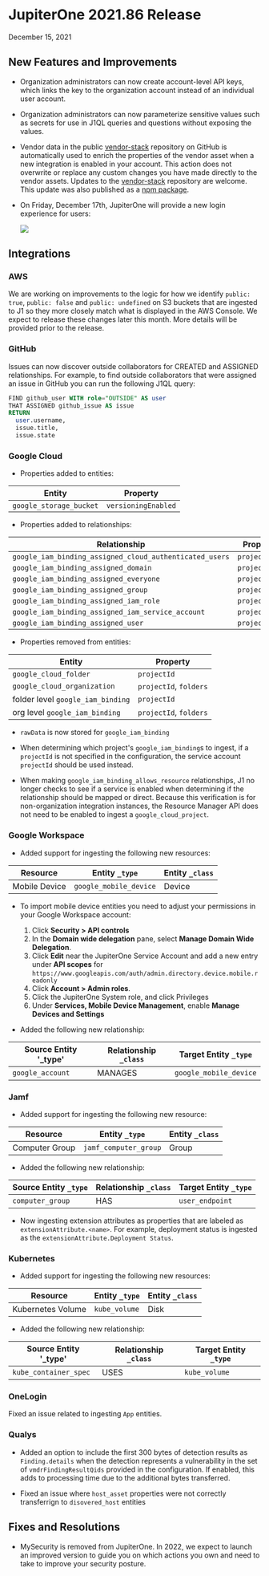
# JupiterOne 2021.86 Release

December 15, 2021

## New Features and Improvements

- Organization administrators can now create account-level API keys, which links the key to the organization account instead of an individual user account.
  
- Organization administrators can now parameterize sensitive values such as secrets for use in J1QL queries and questions without exposing the values.

- Vendor data in the public [vendor-stack](https://github.com/JupiterOne/vendor-stack) repository on GitHub is automatically used to enrich the 
  properties of the vendor asset when a new integration is enabled in your account. This action does not overwrite or replace any custom changes you 
  have made directly to the vendor assets. Updates to the [vendor-stack](https://github.com/JupiterOne/vendor-stack) repository are welcome. 
  This update was also published as a [npm package](https://www.npmjs.com/package/@jupiterone/vendor-stack). 
  
- On Friday, December 17th, JupiterOne will provide a new login experience for users:

  ![](../assets/new_login_ui2.png) 
  

## Integrations

### AWS

We are working on improvements to the logic for how we identify `public: true`, `public: false` and `public: undefined` on S3 buckets that are ingested to J1 so they more closely match what is displayed in the AWS Console.  We expect to release these changes later this month. More details will be provided prior to the release.

### GitHub

Issues can now discover outside collaborators for CREATED and ASSIGNED relationships.  For example, to find outside collaborators that were assigned an issue in GitHub you can run the following J1QL query:

``` SQL
FIND github_user WITH role="OUTSIDE" AS user
THAT ASSIGNED github_issue AS issue
RETURN 
  user.username,
  issue.title,
  issue.state
```

### Google Cloud

- Properties added to entities:

| Entity                  | Property          |
| ----------------------- | ------------------- |
| `google_storage_bucket` | `versioningEnabled` |

- Properties added to relationships:

| Relationship                                            | Property    |
| ------------------------------------------------------- | ------------- |
| `google_iam_binding_assigned_cloud_authenticated_users` | `projectName` |
| `google_iam_binding_assigned_domain`                    | `projectName` |
| `google_iam_binding_assigned_everyone`                  | `projectName` |
| `google_iam_binding_assigned_group`                     | `projectName` |
| `google_iam_binding_assigned_iam_role`                  | `projectName` |
| `google_iam_binding_assigned_iam_service_account`       | `projectName` |
| `google_iam_binding_assigned_user`                      | `projectName` |

- Properties removed from entities:

| Entity                            | Property             |
| --------------------------------- | ---------------------- |
| `google_cloud_folder`             | `projectId`            |
| `google_cloud_organization`       | `projectId`, `folders` |
| folder level `google_iam_binding` | `projectId`            |
| org level `google_iam_binding`    | `projectId`, `folders` |

- `rawData` is now stored for `google_iam_binding`

- When determining which project's `google_iam_binding`s to ingest, if a `projectId` is not specified in the configuration, the service account 
  `projectId` should be used instead.

- When making `google_iam_binding_allows_resource` relationships, J1 no longer checks to see if a service is enabled when determining if the 
  relationship should be mapped or direct. Because this verification is for non-organization integration instances, the Resource Manager API 
  does not need to be enabled to ingest a `google_cloud_project`.

### Google Workspace

- Added support for ingesting the following new resources:

| Resource        | Entity `_type`         | Entity `_class` |
| --------------- | ---------------------- | ----------------|
| Mobile Device   | `google_mobile_device` | Device          |

- To import mobile device entities you need to adjust your permissions in your Google Workspace account:

  1. Click **Security > API controls**
  2. In the **Domain wide delegation** pane, select **Manage Domain Wide Delegation**.
  3. Click **Edit** near the JupiterOne Service Account and add a new entry under **API scopes** for `https://www.googleapis.com/auth/admin.directory.device.mobile.readonly`
  4. Click **Account > Admin roles**.
  5. Click the JupiterOne System role, and click Privileges
  6. Under **Services, Mobile Device Management**, enable **Manage Devices and Settings**

- Added the following new relationship:

| Source Entity '_type'  | Relationship `_class` | Target Entity `_type`  |
| ---------------------- | --------------------- | ---------------------- |
| `google_account`       | MANAGES               | `google_mobile_device` |

### Jamf

- Added support for ingesting the following new resource:

| Resource        | Entity `_type`        | Entity `_class` |
| --------------- | --------------------- | ----------------|
| Computer Group  | `jamf_computer_group` | Group          |

- Added the following new relationship:

| Source Entity `_type` | Relationship `_class` | Target Entity `_type`            |
| --------------------- | --------------------- | -------------------------------- |
| `computer_group`      | HAS                   | `user_endpoint`                  |

- Now ingesting extension attributes as properties that are labeled as `extensionAttribute.<name>`.  For example, deployment status is ingested as the `extensionAttribute.Deployment Status`.

### Kubernetes

- Added support for ingesting the following new resources:

| Resource           | Entity `_type`   | Entity `_class` |
| ------------------ | ---------------- | ----------------|
| Kubernetes Volume  | `kube_volume`    | Disk            |

- Added the following new relationship:

| Source Entity '_type'  | Relationship `_class` | Target Entity `_type`  |
| ---------------------- | --------------------- | ---------------------- |
| `kube_container_spec`  | USES                  | `kube_volume`          |

### OneLogin

Fixed an issue related to ingesting `App` entities.

### Qualys

- Added an option to include the first 300 bytes of detection results as `Finding.details` when the detection represents a vulnerability in the set of `vmdrFindingResultQids` provided in the configuration. If enabled, this adds to processing time due to the additional bytes transferred.

- Fixed an issue where `host_asset` properties were not correctly transferrign to `disovered_host` entities

## Fixes and Resolutions

- MySecurity is removed from JupiterOne. In 2022, we expect to launch an improved version to guide you on 
  which actions you own and need to take to improve your security posture.
